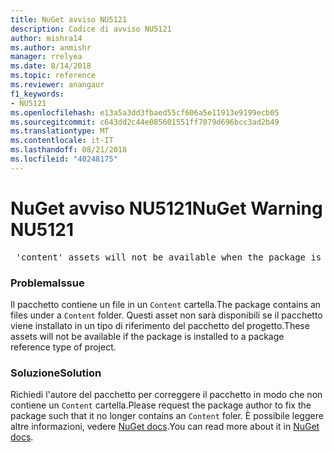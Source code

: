 ```yaml
---
title: NuGet avviso NU5121
description: Codice di avviso NU5121
author: mishra14
ms.author: anmishr
manager: rrelyea
ms.date: 8/14/2018
ms.topic: reference
ms.reviewer: anangaur
f1_keywords:
- NU5121
ms.openlocfilehash: e13a5a3dd3fbaed55cf606a5e11913e9199ecb05
ms.sourcegitcommit: c643dd2c44e085601551ff7079d696bcc3ad2b49
ms.translationtype: MT
ms.contentlocale: it-IT
ms.lasthandoff: 08/21/2018
ms.locfileid: "40248175"
---
```

# <a name="nuget-warning-nu5121"></a><span data-ttu-id="b82c9-103">NuGet avviso NU5121</span><span class="sxs-lookup"><span data-stu-id="b82c9-103">NuGet Warning NU5121</span></span>
<pre> 'content' assets will not be available when the package is installed after the migration.</pre>

### <a name="issue"></a><span data-ttu-id="b82c9-104">Problema</span><span class="sxs-lookup"><span data-stu-id="b82c9-104">Issue</span></span>

<span data-ttu-id="b82c9-105">Il pacchetto contiene un file in un `Content` cartella.</span><span class="sxs-lookup"><span data-stu-id="b82c9-105">The package contains an files under a `Content` folder.</span></span> <span data-ttu-id="b82c9-106">Questi asset non sarà disponibili se il pacchetto viene installato in un tipo di riferimento del pacchetto del progetto.</span><span class="sxs-lookup"><span data-stu-id="b82c9-106">These assets will not be available if the package is installed to a package reference type of project.</span></span>


### <a name="solution"></a><span data-ttu-id="b82c9-107">Soluzione</span><span class="sxs-lookup"><span data-stu-id="b82c9-107">Solution</span></span>

<span data-ttu-id="b82c9-108">Richiedi l'autore del pacchetto per correggere il pacchetto in modo che non contiene un `Content` cartella.</span><span class="sxs-lookup"><span data-stu-id="b82c9-108">Please request the package author to fix the package such that it no longer contains an `Content` foler.</span></span> <span data-ttu-id="b82c9-109">È possibile leggere altre informazioni, vedere [NuGet docs](https://docs.microsoft.com/en-us/nuget/reference/migrate-packages-config-to-package-reference).</span><span class="sxs-lookup"><span data-stu-id="b82c9-109">You can read more about it in [NuGet docs](https://docs.microsoft.com/en-us/nuget/reference/migrate-packages-config-to-package-reference).</span></span>

